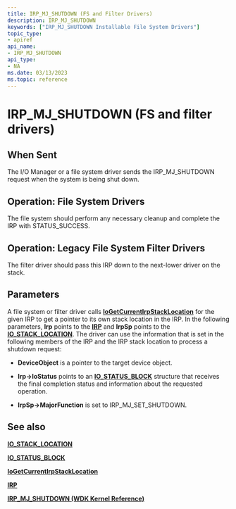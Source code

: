 ```yaml
---
title: IRP_MJ_SHUTDOWN (FS and Filter Drivers)
description: IRP_MJ_SHUTDOWN
keywords: ["IRP_MJ_SHUTDOWN Installable File System Drivers"]
topic_type:
- apiref
api_name:
- IRP_MJ_SHUTDOWN
api_type:
- NA
ms.date: 03/13/2023
ms.topic: reference
---
```


# IRP_MJ_SHUTDOWN (FS and filter drivers)

## When Sent

The I/O Manager or a file system driver sends the IRP_MJ_SHUTDOWN request when the system is being shut down.

## Operation: File System Drivers

The file system should perform any necessary cleanup and complete the IRP with STATUS_SUCCESS.

## Operation: Legacy File System Filter Drivers

The filter driver should pass this IRP down to the next-lower driver on the stack.

## Parameters

A file system or filter driver calls [**IoGetCurrentIrpStackLocation**](/windows-hardware/drivers/ddi/wdm/nf-wdm-iogetcurrentirpstacklocation) for the given IRP to get a pointer to its own stack location in the IRP. In the following parameters, **Irp** points to the [**IRP**](/windows-hardware/drivers/ddi/wdm/ns-wdm-_irp) and **IrpSp** points to the [**IO_STACK_LOCATION**](/windows-hardware/drivers/ddi/wdm/ns-wdm-_io_stack_location). The driver can use the information that is set in the following members of the IRP and the IRP stack location to process a shutdown request:

- **DeviceObject** is a pointer to the target device object.

- **Irp->IoStatus** points to an [**IO_STATUS_BLOCK**](/windows-hardware/drivers/ddi/wdm/ns-wdm-_io_status_block) structure that receives the final completion status and information about the requested operation.

- **IrpSp->MajorFunction** is set to IRP_MJ_SET_SHUTDOWN.

## See also

[**IO_STACK_LOCATION**](/windows-hardware/drivers/ddi/wdm/ns-wdm-_io_stack_location)

[**IO_STATUS_BLOCK**](/windows-hardware/drivers/ddi/wdm/ns-wdm-_io_status_block)

[**IoGetCurrentIrpStackLocation**](/windows-hardware/drivers/ddi/wdm/nf-wdm-iogetcurrentirpstacklocation)

[**IRP**](/windows-hardware/drivers/ddi/wdm/ns-wdm-_irp)

[**IRP_MJ_SHUTDOWN (WDK Kernel Reference)**](../kernel/irp-mj-shutdown.md)
